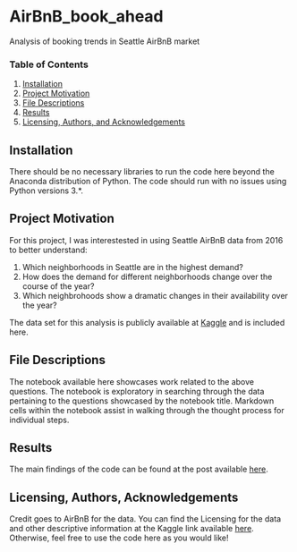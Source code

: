 # AirBnB_book_ahead
Analysis of booking trends in Seattle AirBnB market


### Table of Contents

1. [Installation](#installation)
2. [Project Motivation](#motivation)
3. [File Descriptions](#files)
4. [Results](#results)
5. [Licensing, Authors, and Acknowledgements](#licensing)

## Installation <a name="installation"></a>

There should be no necessary libraries to run the code here beyond the Anaconda distribution of Python.  The code should run with no issues using Python versions 3.*.

## Project Motivation<a name="motivation"></a>

For this project, I was interestested in using Seattle AirBnB data from 2016 to better understand:

1. Which neighborhoods in Seattle are in the highest demand?
2. How does the demand for different neighborhoods change over the course of the year?
3. Which neighbrohoods show a dramatic changes in their availability over the year?

The data set for this analysis is publicly available at <a href=https://www.kaggle.com/airbnb/seattle/data>Kaggle</a> and is included here.

## File Descriptions <a name="files"></a>

The notebook available here showcases work related to the above questions.  The notebook is exploratory in searching through the data pertaining to the questions showcased by the notebook title.  Markdown cells within the notebook assist in walking through the thought process for individual steps.  

## Results<a name="results"></a>

The main findings of the code can be found at the post available [here](https://carrie-kruppa.medium.com/how-do-you-know-where-to-buy-fdecfc27c7c0).

## Licensing, Authors, Acknowledgements<a name="licensing"></a>

Credit goes to AirBnB for the data.  You can find the Licensing for the data and other descriptive information at the Kaggle link available [here](https://www.kaggle.com/airbnb/seattle/data).  Otherwise, feel free to use the code here as you would like!
